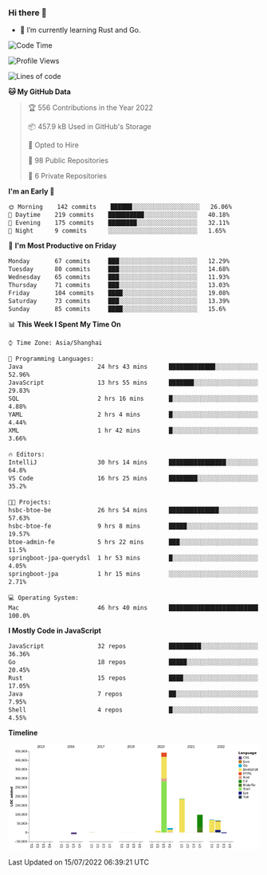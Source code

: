 ### Hi there 👋

- 🌱 I’m currently learning Rust and Go.

<!--START_SECTION:waka-->
![Code Time](http://img.shields.io/badge/Code%20Time-584%20hrs%2019%20mins-blue)

![Profile Views](http://img.shields.io/badge/Profile%20Views-0-blue)

![Lines of code](https://img.shields.io/badge/From%20Hello%20World%20I%27ve%20Written-895%20Thousand%20lines%20of%20code-blue)

**🐱 My GitHub Data** 

> 🏆 556 Contributions in the Year 2022
 > 
> 📦 457.9 kB Used in GitHub's Storage 
 > 
> 💼 Opted to Hire
 > 
> 📜 98 Public Repositories 
 > 
> 🔑 6 Private Repositories  
 > 
**I'm an Early 🐤** 

```text
🌞 Morning    142 commits    ██████░░░░░░░░░░░░░░░░░░░   26.06% 
🌆 Daytime    219 commits    ██████████░░░░░░░░░░░░░░░   40.18% 
🌃 Evening    175 commits    ████████░░░░░░░░░░░░░░░░░   32.11% 
🌙 Night      9 commits      ░░░░░░░░░░░░░░░░░░░░░░░░░   1.65%

```
📅 **I'm Most Productive on Friday** 

```text
Monday       67 commits     ███░░░░░░░░░░░░░░░░░░░░░░   12.29% 
Tuesday      80 commits     ███░░░░░░░░░░░░░░░░░░░░░░   14.68% 
Wednesday    65 commits     ███░░░░░░░░░░░░░░░░░░░░░░   11.93% 
Thursday     71 commits     ███░░░░░░░░░░░░░░░░░░░░░░   13.03% 
Friday       104 commits    ████░░░░░░░░░░░░░░░░░░░░░   19.08% 
Saturday     73 commits     ███░░░░░░░░░░░░░░░░░░░░░░   13.39% 
Sunday       85 commits     ████░░░░░░░░░░░░░░░░░░░░░   15.6%

```


📊 **This Week I Spent My Time On** 

```text
⌚︎ Time Zone: Asia/Shanghai

💬 Programming Languages: 
Java                     24 hrs 43 mins      █████████████░░░░░░░░░░░░   52.96% 
JavaScript               13 hrs 55 mins      ███████░░░░░░░░░░░░░░░░░░   29.83% 
SQL                      2 hrs 16 mins       █░░░░░░░░░░░░░░░░░░░░░░░░   4.88% 
YAML                     2 hrs 4 mins        █░░░░░░░░░░░░░░░░░░░░░░░░   4.44% 
XML                      1 hr 42 mins        █░░░░░░░░░░░░░░░░░░░░░░░░   3.66%

🔥 Editors: 
IntelliJ                 30 hrs 14 mins      ████████████████░░░░░░░░░   64.8% 
VS Code                  16 hrs 25 mins      ████████░░░░░░░░░░░░░░░░░   35.2%

🐱‍💻 Projects: 
hsbc-btoe-be             26 hrs 54 mins      ██████████████░░░░░░░░░░░   57.63% 
hsbc-btoe-fe             9 hrs 8 mins        █████░░░░░░░░░░░░░░░░░░░░   19.57% 
btoe-admin-fe            5 hrs 22 mins       ███░░░░░░░░░░░░░░░░░░░░░░   11.5% 
springboot-jpa-querydsl  1 hr 53 mins        █░░░░░░░░░░░░░░░░░░░░░░░░   4.05% 
springboot-jpa           1 hr 15 mins        ░░░░░░░░░░░░░░░░░░░░░░░░░   2.71%

💻 Operating System: 
Mac                      46 hrs 40 mins      █████████████████████████   100.0%

```

**I Mostly Code in JavaScript** 

```text
JavaScript               32 repos            █████████░░░░░░░░░░░░░░░░   36.36% 
Go                       18 repos            █████░░░░░░░░░░░░░░░░░░░░   20.45% 
Rust                     15 repos            ████░░░░░░░░░░░░░░░░░░░░░   17.05% 
Java                     7 repos             ██░░░░░░░░░░░░░░░░░░░░░░░   7.95% 
Shell                    4 repos             █░░░░░░░░░░░░░░░░░░░░░░░░   4.55%

```


**Timeline**

![Chart not found](https://raw.githubusercontent.com/elton/elton/main/charts/bar_graph.png) 


 Last Updated on 15/07/2022 06:39:21 UTC
<!--END_SECTION:waka-->

<!--
**elton/elton** is a ✨ _special_ ✨ repository because its `README.md` (this file) appears on your GitHub profile.

Here are some ideas to get you started:

- 🔭 I’m currently working on ...
- 🌱 I’m currently learning ...
- 👯 I’m looking to collaborate on ...
- 🤔 I’m looking for help with ...
- 💬 Ask me about ...
- 📫 How to reach me: ...
- 😄 Pronouns: ...
- ⚡ Fun fact: ...
-->
